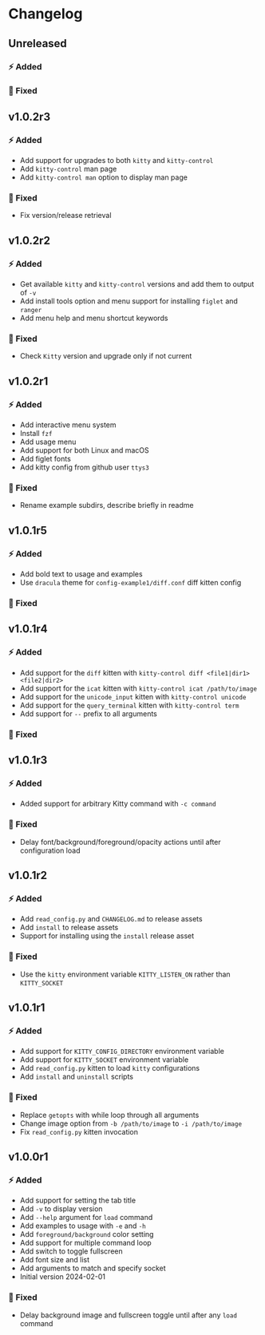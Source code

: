 # Changelog

## Unreleased

### ⚡️ Added

### 🐞 Fixed

## v1.0.2r3

### ⚡️ Added

- Add support for upgrades to both `kitty` and `kitty-control`
- Add `kitty-control` man page
- Add `kitty-control man` option to display man page

### 🐞 Fixed

- Fix version/release retrieval

## v1.0.2r2

### ⚡️ Added

- Get available `kitty` and `kitty-control` versions and add them to output of `-v`
- Add install tools option and menu support for installing `figlet` and `ranger`
- Add menu help and menu shortcut keywords

### 🐞 Fixed

- Check `Kitty` version and upgrade only if not current

## v1.0.2r1

### ⚡️ Added

- Add interactive menu system
- Install `fzf`
- Add usage menu
- Add support for both Linux and macOS
- Add figlet fonts
- Add kitty config from github user `ttys3`

### 🐞 Fixed

- Rename example subdirs, describe briefly in readme

## v1.0.1r5

### ⚡️ Added

- Add bold text to usage and examples
- Use `dracula` theme for `config-example1/diff.conf` diff kitten config

### 🐞 Fixed

## v1.0.1r4

### ⚡️ Added

- Add support for the `diff` kitten with `kitty-control diff <file1|dir1> <file2|dir2>`
- Add support for the `icat` kitten with `kitty-control icat /path/to/image`
- Add support for the `unicode_input` kitten with `kitty-control unicode`
- Add support for the `query_terminal` kitten with `kitty-control term`
- Add support for `--` prefix to all arguments

### 🐞 Fixed

## v1.0.1r3

### ⚡️ Added

- Added support for arbitrary Kitty command with `-c command`

### 🐞 Fixed

- Delay font/background/foreground/opacity actions until after configuration load

## v1.0.1r2

### ⚡️ Added

- Add `read_config.py` and `CHANGELOG.md` to release assets
- Add `install` to release assets
- Support for installing using the `install` release asset

### 🐞 Fixed

- Use the `kitty` environment variable `KITTY_LISTEN_ON` rather than `KITTY_SOCKET`

## v1.0.1r1

### ⚡️ Added

- Add support for `KITTY_CONFIG_DIRECTORY` environment variable
- Add support for `KITTY_SOCKET` environment variable
- Add `read_config.py` kitten to load `kitty` configurations
- Add `install` and `uninstall` scripts

### 🐞 Fixed

- Replace `getopts` with while loop through all arguments
- Change image option from `-b /path/to/image` to `-i /path/to/image`
- Fix `read_config.py` kitten invocation

## v1.0.0r1

### ⚡️ Added

- Add support for setting the tab title
- Add `-v` to display version
- Add `--help` argument for `load` command
- Add examples to usage with `-e` and `-h`
- Add `foreground/background` color setting
- Add support for multiple command loop
- Add switch to toggle fullscreen
- Add font size and list
- Add arguments to match and specify socket
- Initial version 2024-02-01

### 🐞 Fixed

- Delay background image and fullscreen toggle until after any `load` command
